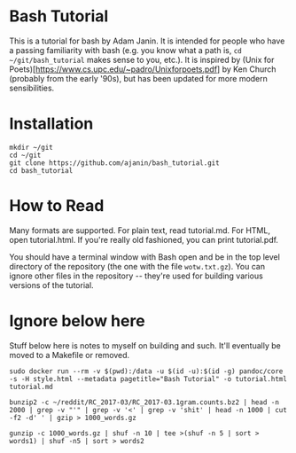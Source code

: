 # Bash Tutorial

This is a tutorial for bash by Adam Janin. It is intended for people who have a passing familiarity with bash (e.g. you know what a path is, `cd ~/git/bash_tutorial` makes sense to you, etc.). It is inspired by (Unix for Poets)[https://www.cs.upc.edu/~padro/Unixforpoets.pdf] by Ken Church (probably from the early '90s), but has been updated for more modern sensibilities.

# Installation

```
mkdir ~/git
cd ~/git
git clone https://github.com/ajanin/bash_tutorial.git
cd bash_tutorial
```

# How to Read

Many formats are supported. For plain text, read tutorial.md. For HTML, open tutorial.html. If you're really old fashioned, you can print tutorial.pdf.

You should have a terminal window with Bash open and be in the top level directory of the repository (the one with the file `wotw.txt.gz`). You can ignore other files in the repository -- they're used for building various versions of the tutorial.

# Ignore below here

Stuff below here is notes to myself on building and such. It'll eventually be moved to a Makefile or removed.

```
sudo docker run --rm -v $(pwd):/data -u $(id -u):$(id -g) pandoc/core -s -H style.html --metadata pagetitle="Bash Tutorial" -o tutorial.html tutorial.md
```

```
bunzip2 -c ~/reddit/RC_2017-03/RC_2017-03.1gram.counts.bz2 | head -n 2000 | grep -v "'" | grep -v '<' | grep -v 'shit' | head -n 1000 | cut -f2 -d' ' | gzip > 1000_words.gz
```

```
gunzip -c 1000_words.gz | shuf -n 10 | tee >(shuf -n 5 | sort > words1) | shuf -n5 | sort > words2
```